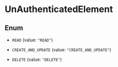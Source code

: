 

# UnAuthenticatedElement

## Enum


* `READ` (value: `"READ"`)

* `CREATE_AND_UPDATE` (value: `"CREATE_AND_UPDATE"`)

* `DELETE` (value: `"DELETE"`)



